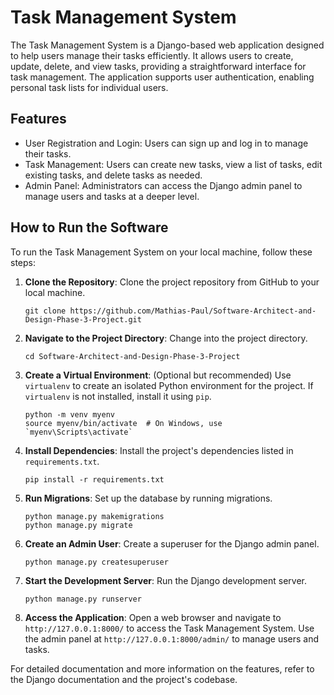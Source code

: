 # Task Management System

The Task Management System is a Django-based web application designed to help users manage their tasks efficiently. It allows users to create, update, delete, and view tasks, providing a straightforward interface for task management. The application supports user authentication, enabling personal task lists for individual users.

## Features

- User Registration and Login: Users can sign up and log in to manage their tasks.
- Task Management: Users can create new tasks, view a list of tasks, edit existing tasks, and delete tasks as needed.
- Admin Panel: Administrators can access the Django admin panel to manage users and tasks at a deeper level.

## How to Run the Software

To run the Task Management System on your local machine, follow these steps:

1. **Clone the Repository**: Clone the project repository from GitHub to your local machine.

   ```
   git clone https://github.com/Mathias-Paul/Software-Architect-and-Design-Phase-3-Project.git
   ```

2. **Navigate to the Project Directory**: Change into the project directory.

   ```
   cd Software-Architect-and-Design-Phase-3-Project
   ```

3. **Create a Virtual Environment**: (Optional but recommended) Use `virtualenv` to create an isolated Python environment for the project. If `virtualenv` is not installed, install it using `pip`.

   ```
   python -m venv myenv
   source myenv/bin/activate  # On Windows, use `myenv\Scripts\activate`
   ```

4. **Install Dependencies**: Install the project's dependencies listed in `requirements.txt`.

   ```
   pip install -r requirements.txt
   ```

5. **Run Migrations**: Set up the database by running migrations.

   ```
   python manage.py makemigrations
   python manage.py migrate
   ```

6. **Create an Admin User**: Create a superuser for the Django admin panel.

   ```
   python manage.py createsuperuser
   ```

7. **Start the Development Server**: Run the Django development server.

   ```
   python manage.py runserver
   ```

8. **Access the Application**: Open a web browser and navigate to `http://127.0.0.1:8000/` to access the Task Management System. Use the admin panel at `http://127.0.0.1:8000/admin/` to manage users and tasks.

For detailed documentation and more information on the features, refer to the Django documentation and the project's codebase.

